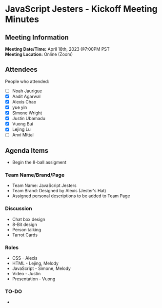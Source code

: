 # JavaScript Jesters - Kickoff Meeting Minutes
## Meeting Information
**Meeting Date/Time:** April 18th, 2023 @7:00PM PST  
**Meeting Location:** Online (Zoom)

## Attendees
People who attended:
- [ ] Noah Jaurigue
- [X] Aadit Agarwal
- [X] Alexis Chao
- [X] yue yin
- [X] Simone Wright
- [x] Justin Ubamadu
- [X] Vuong Bui
- [X] Lejing Lu
- [ ] Anvi Mittal

## Agenda Items
- Begin the 8-ball assigment 

### Team Name/Brand/Page
- Team Name: JavaScript Jesters
- Team Brand: Designed by Alexis (Jester's Hat)
- Assigned personal descriptions to be added to Team Page
  
### Discussion
- Chat box design
- 8-Bit design
- Person talking
- Tarrot Cards

### Roles
- CSS - Alexis
- HTML - Lejing, Melody
- JavaScript - Simone, Melody
- Video - Justin
- Presentation - Vuong

### TO-DO 
- 